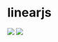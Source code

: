 # linearjs
<a href="https://cdn.jsdelivr.net/gh/linearjs/linearjs@master/src/linearjs.js">![](https://badgen.net/badge/icon/main%20file%20(jsdelivr)?icon=jsdelivr&label)</a>
<a href="https://cdn.jsdelivr.net/gh/linearjs/linearjs@master/src/linearjs.min.js">![](https://badgen.net/badge/icon/main%20minified%20file%20(jsdelivr)?icon=jsdelivr&label)</a>
